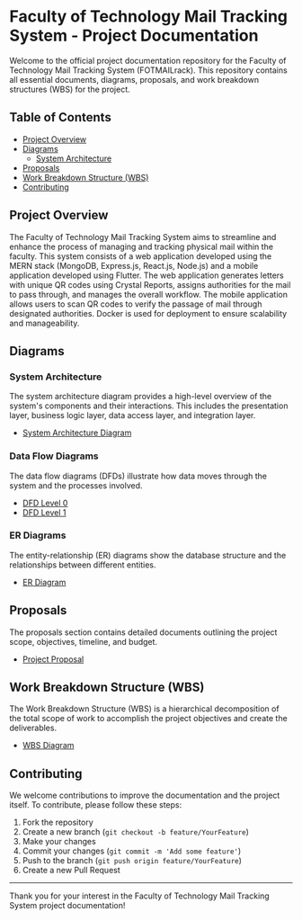 # Faculty of Technology Mail Tracking System - Project Documentation

Welcome to the official project documentation repository for the Faculty of Technology Mail Tracking System (FOTMAILrack). This repository contains all essential documents, diagrams, proposals, and work breakdown structures (WBS) for the project.

## Table of Contents

- [Project Overview](#project-overview)
- [Diagrams](#diagrams)
  - [System Architecture](#system-architecture)
- [Proposals](#proposals)
- [Work Breakdown Structure (WBS)](#work-breakdown-structure-wbs)
- [Contributing](#contributing)

## Project Overview

The Faculty of Technology Mail Tracking System aims to streamline and enhance the process of managing and tracking physical mail within the faculty. This system consists of a web application developed using the MERN stack (MongoDB, Express.js, React.js, Node.js) and a mobile application developed using Flutter. The web application generates letters with unique QR codes using Crystal Reports, assigns authorities for the mail to pass through, and manages the overall workflow. The mobile application allows users to scan QR codes to verify the passage of mail through designated authorities. Docker is used for deployment to ensure scalability and manageability.

## Diagrams

### System Architecture

The system architecture diagram provides a high-level overview of the system's components and their interactions. This includes the presentation layer, business logic layer, data access layer, and integration layer.

- [System Architecture Diagram](Diagrams/Architecture_Diagram.jpeg)

### Data Flow Diagrams

The data flow diagrams (DFDs) illustrate how data moves through the system and the processes involved.

- [DFD Level 0](diagrams/DFD_Level_0.png)
- [DFD Level 1](diagrams/DFD_Level_1.png)

### ER Diagrams

The entity-relationship (ER) diagrams show the database structure and the relationships between different entities.

- [ER Diagram](diagrams/ER_Diagram.png)

## Proposals

The proposals section contains detailed documents outlining the project scope, objectives, timeline, and budget.

- [Project Proposal](G15_ICT_Project_Proposal.pdf)


## Work Breakdown Structure (WBS)

The Work Breakdown Structure (WBS) is a hierarchical decomposition of the total scope of work to accomplish the project objectives and create the deliverables.

- [WBS Diagram](WorkBreakdownStructure(WBS).pdf)

## Contributing

We welcome contributions to improve the documentation and the project itself. To contribute, please follow these steps:

1. Fork the repository
2. Create a new branch (`git checkout -b feature/YourFeature`)
3. Make your changes
4. Commit your changes (`git commit -m 'Add some feature'`)
5. Push to the branch (`git push origin feature/YourFeature`)
6. Create a new Pull Request


---

Thank you for your interest in the Faculty of Technology Mail Tracking System project documentation!
